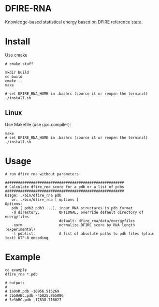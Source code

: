 

# DFIRE-RNA

Knowledge-based statistical energy based on DFIRE reference state.

# Install

Use cmake

```
# cmake stuff

mkdir build
cd build
cmake ..
make

# set DFIRE_RNA_HOME in .bashrc (source it or reopen the terminal)
./install.sh

```

## Linux

Use Makefile (use gcc compiler):

```
make
# set DFIRE_RNA_HOME in .bashrc (source it or reopen the terminal)
./install.sh
```

# Usage

```
# run dfire_rna without parameters

#######################################################
# Calculate dfire_rna score for a pdb or a list of pdbs
#######################################################
Usage: ./bin/dfire_rna pdb 
   or: ./bin/dfire_rna [ options ] 
Options:
   pdb [ pdb2 pdb3 ...], input RNA structures in pdb format
   -d directory,         OPTIONAL, override default directory of energyfiles
                         default: dfire_rna/data/energyfiles
   -norm                 normalize DFIRE score by RNA length (experimental)
   -l pdblist,           A list of absolute paths to pdb files (plain text) UTF-8 encoding

```


# Example

```
cd example
dfire_rna *.pdb

# output:
#
# 1a9nR.pdb -10956.515269  
# 3b58ABC.pdb -45025.865086  
# 5e3hBC.pdb -17838.716027  
```

